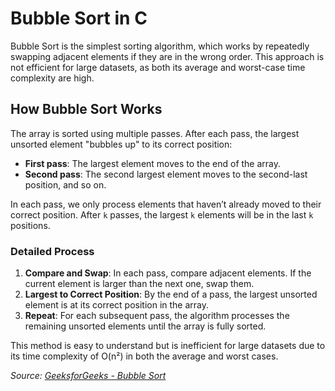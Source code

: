 # Bubble Sort in C

Bubble Sort is the simplest sorting algorithm, which works by repeatedly swapping adjacent elements if they are in the wrong order. This approach is not efficient for large datasets, as both its average and worst-case time complexity are high.

## How Bubble Sort Works

The array is sorted using multiple passes. After each pass, the largest unsorted element "bubbles up" to its correct position:

- **First pass**: The largest element moves to the end of the array.
- **Second pass**: The second largest element moves to the second-last position, and so on.

In each pass, we only process elements that haven’t already moved to their correct position. After `k` passes, the largest `k` elements will be in the last `k` positions.

### Detailed Process

1. **Compare and Swap**: In each pass, compare adjacent elements. If the current element is larger than the next one, swap them.
2. **Largest to Correct Position**: By the end of a pass, the largest unsorted element is at its correct position in the array.
3. **Repeat**: For each subsequent pass, the algorithm processes the remaining unsorted elements until the array is fully sorted.

This method is easy to understand but is inefficient for large datasets due to its time complexity of O(n²) in both the average and worst cases.

_Source: [GeeksforGeeks - Bubble Sort](https://www.geeksforgeeks.org/bubble-sort-algorithm/)_
